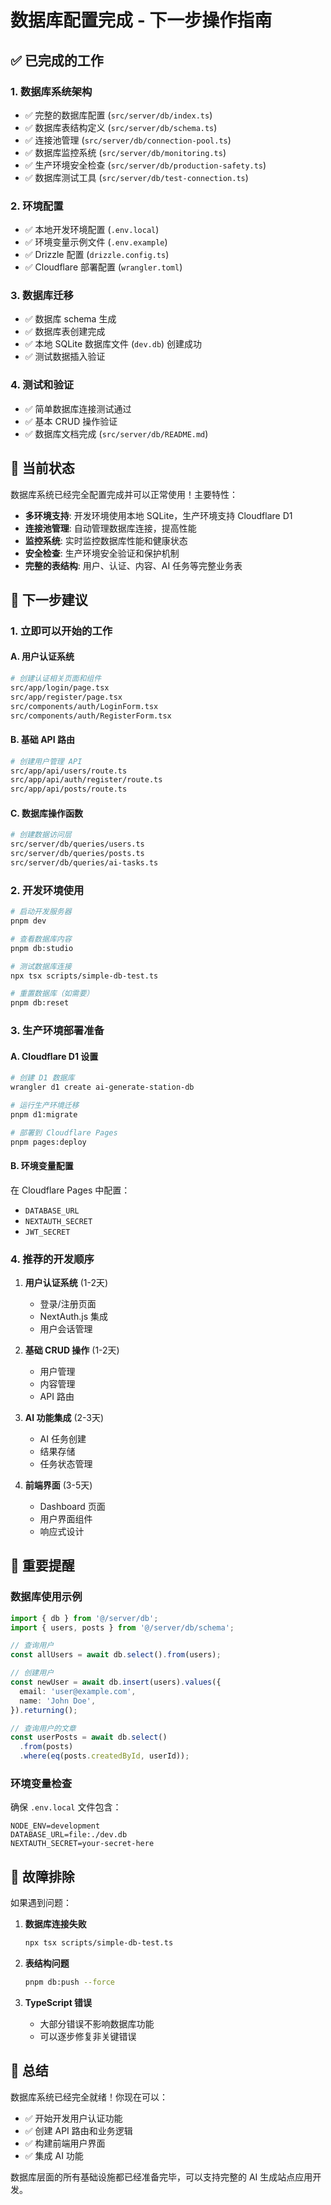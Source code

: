 # 数据库配置完成 - 下一步操作指南

## ✅ 已完成的工作

### 1. 数据库系统架构
- ✅ 完整的数据库配置 (`src/server/db/index.ts`)
- ✅ 数据库表结构定义 (`src/server/db/schema.ts`)
- ✅ 连接池管理 (`src/server/db/connection-pool.ts`)
- ✅ 数据库监控系统 (`src/server/db/monitoring.ts`)
- ✅ 生产环境安全检查 (`src/server/db/production-safety.ts`)
- ✅ 数据库测试工具 (`src/server/db/test-connection.ts`)

### 2. 环境配置
- ✅ 本地开发环境配置 (`.env.local`)
- ✅ 环境变量示例文件 (`.env.example`)
- ✅ Drizzle 配置 (`drizzle.config.ts`)
- ✅ Cloudflare 部署配置 (`wrangler.toml`)

### 3. 数据库迁移
- ✅ 数据库 schema 生成
- ✅ 数据库表创建完成
- ✅ 本地 SQLite 数据库文件 (`dev.db`) 创建成功
- ✅ 测试数据插入验证

### 4. 测试和验证
- ✅ 简单数据库连接测试通过
- ✅ 基本 CRUD 操作验证
- ✅ 数据库文档完成 (`src/server/db/README.md`)

## 🎯 当前状态

数据库系统已经完全配置完成并可以正常使用！主要特性：

- **多环境支持**: 开发环境使用本地 SQLite，生产环境支持 Cloudflare D1
- **连接池管理**: 自动管理数据库连接，提高性能
- **监控系统**: 实时监控数据库性能和健康状态
- **安全检查**: 生产环境安全验证和保护机制
- **完整的表结构**: 用户、认证、内容、AI 任务等完整业务表

## 🚀 下一步建议

### 1. 立即可以开始的工作

#### A. 用户认证系统
```bash
# 创建认证相关页面和组件
src/app/login/page.tsx
src/app/register/page.tsx
src/components/auth/LoginForm.tsx
src/components/auth/RegisterForm.tsx
```

#### B. 基础 API 路由
```bash
# 创建用户管理 API
src/app/api/users/route.ts
src/app/api/auth/register/route.ts
src/app/api/posts/route.ts
```

#### C. 数据库操作函数
```bash
# 创建数据访问层
src/server/db/queries/users.ts
src/server/db/queries/posts.ts
src/server/db/queries/ai-tasks.ts
```

### 2. 开发环境使用

```bash
# 启动开发服务器
pnpm dev

# 查看数据库内容
pnpm db:studio

# 测试数据库连接
npx tsx scripts/simple-db-test.ts

# 重置数据库（如需要）
pnpm db:reset
```

### 3. 生产环境部署准备

#### A. Cloudflare D1 设置
```bash
# 创建 D1 数据库
wrangler d1 create ai-generate-station-db

# 运行生产环境迁移
pnpm d1:migrate

# 部署到 Cloudflare Pages
pnpm pages:deploy
```

#### B. 环境变量配置
在 Cloudflare Pages 中配置：
- `DATABASE_URL`
- `NEXTAUTH_SECRET`
- `JWT_SECRET`

### 4. 推荐的开发顺序

1. **用户认证系统** (1-2天)
   - 登录/注册页面
   - NextAuth.js 集成
   - 用户会话管理

2. **基础 CRUD 操作** (1-2天)
   - 用户管理
   - 内容管理
   - API 路由

3. **AI 功能集成** (2-3天)
   - AI 任务创建
   - 结果存储
   - 任务状态管理

4. **前端界面** (3-5天)
   - Dashboard 页面
   - 用户界面组件
   - 响应式设计

## 📝 重要提醒

### 数据库使用示例
```typescript
import { db } from '@/server/db';
import { users, posts } from '@/server/db/schema';

// 查询用户
const allUsers = await db.select().from(users);

// 创建用户
const newUser = await db.insert(users).values({
  email: 'user@example.com',
  name: 'John Doe',
}).returning();

// 查询用户的文章
const userPosts = await db.select()
  .from(posts)
  .where(eq(posts.createdById, userId));
```

### 环境变量检查
确保 `.env.local` 文件包含：
```env
NODE_ENV=development
DATABASE_URL=file:./dev.db
NEXTAUTH_SECRET=your-secret-here
```

## 🔧 故障排除

如果遇到问题：

1. **数据库连接失败**
   ```bash
   npx tsx scripts/simple-db-test.ts
   ```

2. **表结构问题**
   ```bash
   pnpm db:push --force
   ```

3. **TypeScript 错误**
   - 大部分错误不影响数据库功能
   - 可以逐步修复非关键错误

## 🎉 总结

数据库系统已经完全就绪！你现在可以：
- ✅ 开始开发用户认证功能
- ✅ 创建 API 路由和业务逻辑
- ✅ 构建前端用户界面
- ✅ 集成 AI 功能

数据库层面的所有基础设施都已经准备完毕，可以支持完整的 AI 生成站点应用开发。